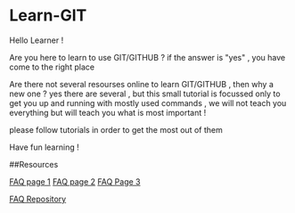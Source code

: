 # Learn-GIT

Hello Learner !

Are you here to learn to use GIT/GITHUB ?
  if the answer is "yes" , you have come to the right place

Are there not several resourses online to learn GIT/GITHUB , then why a new one ?
  yes there are several , but this small tutorial is focussed only to get you up and running with mostly used commands , we will not teach you everything but will teach you what is most important !
  
  please follow tutorials in order to get the most out of them 
  
  Have fun learning !
  
##Resources 

[FAQ page 1](https://github.com/khaledMohammed000/Notes-Reflections/blob/master/lesson%201)
[FAQ page 2](https://github.com/khaledMohammed000/Notes-Reflections/blob/master/lesson%202)
[FAQ Page 3](https://github.com/khaledMohammed000/Notes-Reflections/blob/master/lesson%203)

[FAQ Repository](https://github.com/khaledMohammed000/Learn-GIT)

